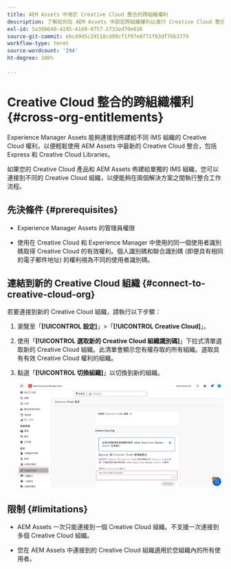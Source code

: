 ```yaml
---
title: AEM Assets 中用於 Creative Cloud 整合的跨組織權利
description: 了解如何在 AEM Assets 中設定跨組織權利以進行 Creative Cloud 整合。連接到佈建給不同 IMS 組織的 Creative Cloud 權利，以便輕鬆使用 AEM Assets 中最新的 Creative Cloud 整合，包括 Express 和 Creative Cloud Libraries。
exl-id: 5a39b640-4195-4149-9757-2733ed70e616
source-git-commit: ebc49d5c29118cd09cf1f97e8f71f63df76b3779
workflow-type: tm+mt
source-wordcount: '294'
ht-degree: 100%

---
```


# Creative Cloud 整合的跨組織權利  {#cross-org-entitlements}

Experience Manager Assets 能夠連接到佈建給不同 IMS 組織的 Creative Cloud 權利，以便輕鬆使用 AEM Assets 中最新的 Creative Cloud 整合，包括 Express 和 Creative Cloud Libraries。

如果您的 Creative Cloud 產品和 AEM Assets 佈建給單獨的 IMS 組織，您可以連接到不同的 Creative Cloud 組織，以便能夠在兩個解決方案之間執行整合工作流程。

## 先決條件 {#prerequisites}

* Experience Manager Assets 的管理員權限

* 使用在 Creative Cloud 和 Experience Manager 中使用的同一個使用者識別碼取得 Creative Cloud 的有效權利。個人識別碼和聯合識別碼 (即便具有相同的電子郵件地址) 的權利視為不同的使用者識別碼。

## 連結到新的 Creative Cloud 組織 {#connect-to-creative-cloud-org}

若要連接到新的 Creative Cloud 組織，請執行以下步驟：

1. 瀏覽至「**[!UICONTROL 設定]**」>「**[!UICONTROL Creative Cloud]**」。

1. 使用「**[!UICONTROL 選取新的 Creative Cloud 組織識別碼]**」下拉式清單選取新的 Creative Cloud 組織。此清單會顯示您有權存取的所有組織。選取具有有效 Creative Cloud 權利的組織。

1. 點選「**[!UICONTROL 切換組織]**」以切換到新的組織。

   ![跨組織權利](assets/cross-org-entitlements.png)

## 限制 {#limitations}

* AEM Assets 一次只能連接到一個 Creative Cloud 組織。不支援一次連接到多個 Creative Cloud 組織。

* 您在 AEM Assets 中連接到的 Creative Cloud 組織適用於您組織內的所有使用者。
